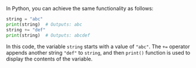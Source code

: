  In Python, you can achieve the same functionality as follows:

```python
string = "abc"
print(string)  # Outputs: abc
string += "def"
print(string)  # Outputs: abcdef
```
In this code, the variable `string` starts with a value of `"abc"`. The `+=` operator appends another string `"def"` to `string`, and then `print()` function is used to display the contents of the variable.
